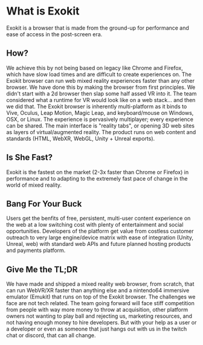 # What is Exokit

  Exokit is a browser that is made from the ground-up for performance and ease of access in the post-screen era. 
  
  ## How?
  
  We achieve this by not being based on legacy like Chrome and Firefox, which have slow load times and are difficult to create experiences on. The Exokit browser can run web mixed reality experiences faster than any other browser. We have done this by making the browser from first principles. We didn't start with a 2d browser then slap some half assed VR into it. The team considered what a runtime for VR would look like on a web stack... and then we did that. The Exokit browser is inherently multi-platform as it binds to Vive, Oculus, Leap Motion, Magic Leap, and keyboard/mouse on Windows, OSX, or Linux. The experience is pervasively multiplayer; every experience can be shared. The main interface is "reality tabs", or opening 3D web sites as layers of virtual/augmented reality. The product runs on web content and standards (HTML, WebXR, WebGL, Unity + Unreal exports). 
  
  ## Is She Fast?
  
  Exokit is the fastest on the market (2-3x faster than Chrome or Firefox) in performance and to adapting to the extremely fast pace of change in the world of mixed reality.  
  
  ## Bang For Your Buck
  
  Users get the benfits of free, persistent, multi-user content experience on the web at a low switching cost with plenty of entertainment and social opportunities. Developers of the platform get value from costless customer outreach to very large engine/device matrix with ease of integration (Unity, Unreal, web) with standard web APIs and future planned hosting products and payments platform. 

  ## Give Me the TL;DR
  
We have made and shipped a mixed reality web browser, from scratch, that can run WebVR/XR faster than anything else and a nintendo64 immersive emulator (Emukit) that runs on top of the Exokit browser. The challenges we face are not tech related. The team going forward will face stiff competition from people with way more money to throw at acquisition, other platform owners not wanting to play ball and rejecting us, marketing resources, and not having enough money to hire developers. But with your help as a user or a developer or even as someone that just hangs out with us in the twitch chat or discord, that can all change.

